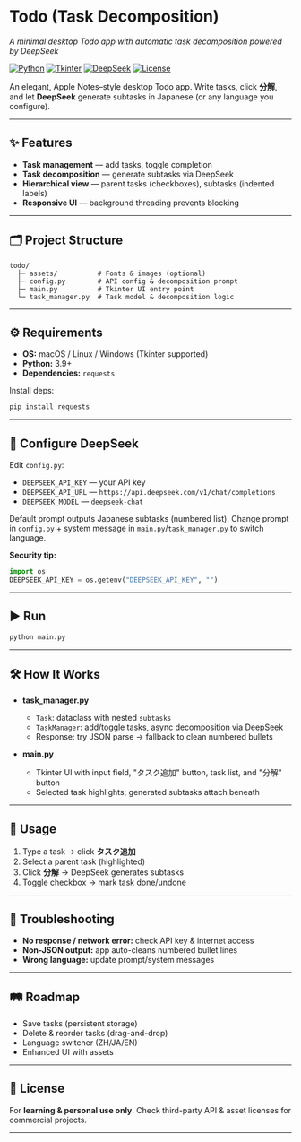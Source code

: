 # Todo (Task Decomposition)

*A minimal desktop Todo app with automatic task decomposition powered by DeepSeek*

[![Python](https://img.shields.io/badge/Python-3.9%2B-blue.svg)](https://www.python.org/)
[![Tkinter](https://img.shields.io/badge/Tkinter-GUI-lightgrey.svg)](https://docs.python.org/3/library/tkinter.html)
[![DeepSeek](https://img.shields.io/badge/DeepSeek-API-orange.svg)](https://deepseek.com/)
[![License](https://img.shields.io/badge/license-Learning%20Use-green.svg)](#license)

An elegant, Apple Notes–style desktop Todo app.
Write tasks, click **分解**, and let **DeepSeek** generate subtasks in Japanese (or any language you configure).

---

## ✨ Features

* **Task management** — add tasks, toggle completion
* **Task decomposition** — generate subtasks via DeepSeek
* **Hierarchical view** — parent tasks (checkboxes), subtasks (indented labels)
* **Responsive UI** — background threading prevents blocking

---

## 🗂 Project Structure

```text
todo/
  ├─ assets/          # Fonts & images (optional)
  ├─ config.py        # API config & decomposition prompt
  ├─ main.py          # Tkinter UI entry point
  └─ task_manager.py  # Task model & decomposition logic
```

---

## ⚙️ Requirements

* **OS:** macOS / Linux / Windows (Tkinter supported)
* **Python:** 3.9+
* **Dependencies:** `requests`

Install deps:

```bash
pip install requests
```

---

## 🔑 Configure DeepSeek

Edit `config.py`:

* `DEEPSEEK_API_KEY` — your API key
* `DEEPSEEK_API_URL` — `https://api.deepseek.com/v1/chat/completions`
* `DEEPSEEK_MODEL` — `deepseek-chat`

Default prompt outputs Japanese subtasks (numbered list).
Change prompt in `config.py` + system message in `main.py`/`task_manager.py` to switch language.

**Security tip:**

```python
import os
DEEPSEEK_API_KEY = os.getenv("DEEPSEEK_API_KEY", "")
```

---

## ▶️ Run

```bash
python main.py
```

---

## 🛠 How It Works

* **task\_manager.py**

  * `Task`: dataclass with nested `subtasks`
  * `TaskManager`: add/toggle tasks, async decomposition via DeepSeek
  * Response: try JSON parse → fallback to clean numbered bullets
* **main.py**

  * Tkinter UI with input field, "タスク追加" button, task list, and "分解" button
  * Selected task highlights; generated subtasks attach beneath

---

## 📒 Usage

1. Type a task → click **タスク追加**
2. Select a parent task (highlighted)
3. Click **分解** → DeepSeek generates subtasks
4. Toggle checkbox → mark task done/undone

---

## 🐞 Troubleshooting

* **No response / network error:** check API key & internet access
* **Non-JSON output:** app auto-cleans numbered bullet lines
* **Wrong language:** update prompt/system messages

---

## 🛤 Roadmap

* Save tasks (persistent storage)
* Delete & reorder tasks (drag-and-drop)
* Language switcher (ZH/JA/EN)
* Enhanced UI with assets

---

## 📜 License

For **learning & personal use only**.
Check third-party API & asset licenses for commercial projects.

---

